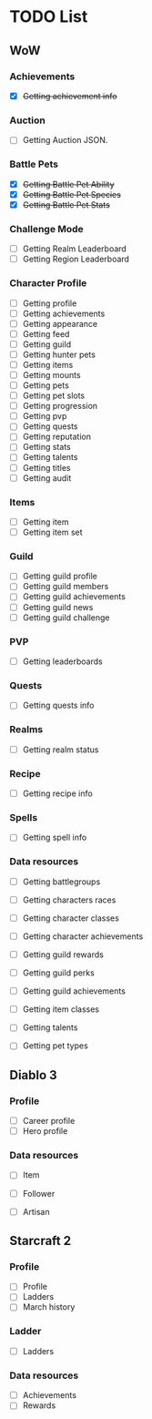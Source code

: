 # TODO List

## WoW

### Achievements

 - [x] ~~Getting achievement info~~

### Auction
 - [ ] Getting Auction JSON.

### Battle Pets
 - [x] ~~Getting Battle Pet Ability~~
 - [x] ~~Getting Battle Pet Species~~
 - [x] ~~Getting Battle Pet Stats~~

### Challenge Mode
 - [ ] Getting Realm Leaderboard
 - [ ] Getting Region Leaderboard

### Character Profile

 - [ ] Getting profile
 - [ ] Getting achievements
 - [ ] Getting appearance
 - [ ] Getting feed
 - [ ] Getting guild
 - [ ] Getting hunter pets
 - [ ] Getting items
 - [ ] Getting mounts
 - [ ] Getting pets
 - [ ] Getting pet slots
 - [ ] Getting progression
 - [ ] Getting pvp
 - [ ] Getting quests
 - [ ] Getting reputation
 - [ ] Getting stats
 - [ ] Getting talents
 - [ ] Getting titles
 - [ ] Getting audit

### Items

 - [ ] Getting item
 - [ ] Getting item set

### Guild
 - [ ] Getting guild profile
 - [ ] Getting guild members
 - [ ] Getting guild achievements
 - [ ] Getting guild news
 - [ ] Getting guild challenge

### PVP

 - [ ] Getting leaderboards

### Quests

 - [ ] Getting quests info

### Realms

 - [ ] Getting realm status

### Recipe

 - [ ] Getting recipe info

### Spells

 - [ ] Getting spell info

### Data resources

 - [ ] Getting battlegroups
 - [ ] Getting characters races
 - [ ] Getting character classes
 - [ ] Getting character achievements
 - [ ] Getting guild rewards
 - [ ] Getting guild perks
 - [ ] Getting guild achievements
 - [ ] Getting item classes
 - [ ] Getting talents
 - [ ] Getting pet types


## Diablo 3

### Profile

 - [ ] Career profile
 - [ ] Hero profile

### Data resources

 - [ ] Item
 - [ ] Follower
 - [ ] Artisan


## Starcraft 2

### Profile

 - [ ] Profile
 - [ ] Ladders
 - [ ] March history

### Ladder

 - [ ] Ladders

### Data resources

 - [ ] Achievements
 - [ ] Rewards
